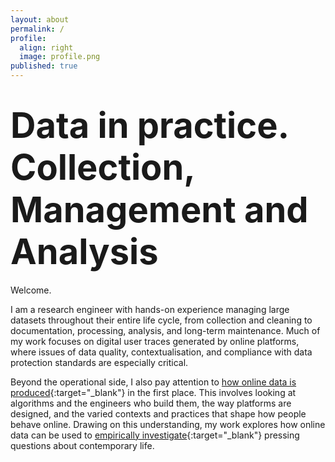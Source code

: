 ```yaml
---
layout: about
permalink: /
profile:
  align: right
  image: profile.png
published: true
---
```


# <span style="font-size: 3.5rem; line-height: 1.2;">Data in practice. Collection, Management and Analysis</span>

Welcome.

I am a research engineer with hands-on experience managing large datasets throughout their entire life cycle, from collection and cleaning to documentation, processing, analysis, and long-term maintenance. Much of my work focuses on digital user traces generated by online platforms, where issues of data quality, contextualisation, and compliance with data protection standards are especially critical.

Beyond the operational side, I also pay attention to [how online data is produced](https://m-boualami.github.io/projects/qual-projet/){:target="_blank"} in the first place. This involves looking at algorithms and the engineers who build them, the way platforms are designed, and the varied contexts and practices that shape how people behave online. Drawing on this understanding, my work explores how online data can be used to [empirically investigate](https://m-boualami.github.io/projects/quant-project/){:target="_blank"} pressing questions about contemporary life.



